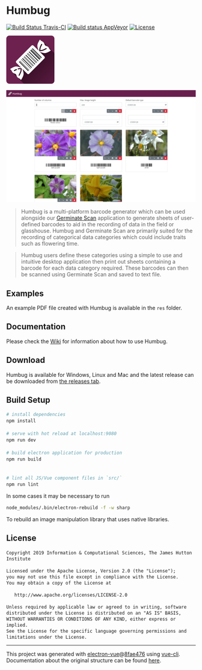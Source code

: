 # Humbug

[![Build Status Travis-CI](https://travis-ci.org/sebastian-raubach/humbug-electron.svg?branch=master)](https://travis-ci.org/sebastian-raubach/humbug-electron)
[![Build status AppVeyor](https://ci.appveyor.com/api/projects/status/8l6x7a51pegas1dx?svg=true)](https://ci.appveyor.com/project/sebastian-raubach/humbug-electron)
[![License](https://img.shields.io/badge/license-Apache%202.0-blue.svg)](https://opensource.org/licenses/Apache-2.0)

![Logo](src/main/assets/logo.png?raw=true "Logo")

![Main UI](res/humbug-main-screen.png "Main UI")

> Humbug is a multi-platform barcode generator which can be used alongside our [Germinate Scan](http://ics.hutton.ac.uk/get-germinate-scan/) application to generate sheets of user-defined barcodes to aid in the recording of data in the field or glasshouse. Humbug and Germinate Scan are primarily suited for the recording of categorical data categories which could include traits such as flowering time.

> Humbug users define these categories using a simple to use and intuitive desktop application then print out sheets containing a barcode for each data category required. These barcodes can then be scanned using Germinate Scan and saved to text file.

## Examples

An example PDF file created with Humbug is available in the `res` folder.

## Documentation

Please check the [Wiki](../../wiki) for information about how to use Humbug.

## Download

Humbug is available for Windows, Linux and Mac and the latest release can be downloaded from [the releases tab](https://github.com/sebastian-raubach/humbug-electron/releases).

## Build Setup

``` bash
# install dependencies
npm install

# serve with hot reload at localhost:9080
npm run dev

# build electron application for production
npm run build


# lint all JS/Vue component files in `src/`
npm run lint

```

In some cases it may be necessary to run
``` bash
node_modules/.bin/electron-rebuild -f -w sharp
```
To rebuild an image manipulation library that uses native libraries.

## License

    Copyright 2019 Information & Computational Sciences, The James Hutton Institute

    Licensed under the Apache License, Version 2.0 (the "License");
    you may not use this file except in compliance with the License.
    You may obtain a copy of the License at

       http://www.apache.org/licenses/LICENSE-2.0

    Unless required by applicable law or agreed to in writing, software
    distributed under the License is distributed on an "AS IS" BASIS,
    WITHOUT WARRANTIES OR CONDITIONS OF ANY KIND, either express or implied.
    See the License for the specific language governing permissions and
    limitations under the License.

---

This project was generated with [electron-vue](https://github.com/SimulatedGREG/electron-vue)@[8fae476](https://github.com/SimulatedGREG/electron-vue/tree/8fae4763e9d225d3691b627e83b9e09b56f6c935) using [vue-cli](https://github.com/vuejs/vue-cli). Documentation about the original structure can be found [here](https://simulatedgreg.gitbooks.io/electron-vue/content/index.html).
